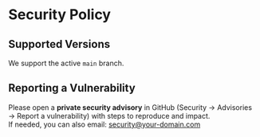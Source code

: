 # Security Policy

## Supported Versions
We support the active `main` branch.

## Reporting a Vulnerability
Please open a **private security advisory** in GitHub (Security → Advisories → Report a vulnerability) with steps to reproduce and impact.  
If needed, you can also email: security@your-domain.com

